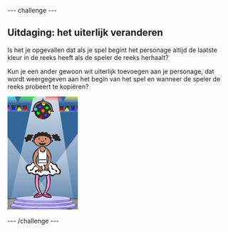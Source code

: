--- challenge ---

## Uitdaging: het uiterlijk veranderen

Is het je opgevallen dat als je spel begint het personage altijd de laatste kleur in de reeks heeft als de speler de reeks herhaalt?

Kun je een ander gewoon wit uiterlijk toevoegen aan je personage, dat wordt weergegeven aan het begin van het spel en wanneer de speler de reeks probeert te kopiëren?

![screenshot](images/colour-white.png)

--- /challenge ---